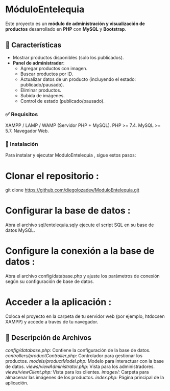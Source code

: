 # MóduloEntelequia

Este proyecto es un **módulo de administración y visualización de productos** desarrollado en **PHP** con **MySQL** y **Bootstrap**.

## 🚀 Características

- Mostrar productos disponibles (solo los publicados).
- **Panel de administrador**:
  - Agregar productos con imagen.
  - Buscar productos por ID.
  - Actualizar datos de un producto (incluyendo el estado: publicado/pausado).
  - Eliminar productos.
  - Subida de imágenes.
  - Control de estado (publicado/pausado).

### ✅ Requisitos
  XAMPP / LAMP / WAMP (Servidor PHP + MySQL).
  PHP >= 7.4.
  MySQL >= 5.7.
  Navegador Web.

### 🚀 Instalación
  Para instalar y ejecutar ModuloEntelequia , sigue estos pasos:

# Clonar el repositorio :
  git clone https://github.com/diegolozadev/ModuloEntelequia.git

# Configurar la base de datos :
  Abra el archivo sql/entelequia.sqly ejecute el script SQL en su base de datos MySQL.

# Configure la conexión a la base de datos :
 Abra el archivo config/database.php y ajuste los parámetros de conexión según su configuración de base de datos.

# Acceder a la aplicación :
Coloca el proyecto en la carpeta de tu servidor web (por ejemplo, htdocsen XAMPP) y accede a través de tu navegador.

## 📝 Descripción de Archivos
  *config/database.php:* Contiene la configuración de la base de datos.
  *controllers/productController.php:* Controlador para gestionar los productos.
  *models/productModel.php:* Modelo para interactuar con la base de datos.
  *views/viewAdministrator.php:* Vista para los administradores.
  *views/viewClient.php:* Vista para los clientes.
  *images/:* Carpeta para almacenar las imágenes de los productos.
  *index.php:* Página principal de la aplicación.



